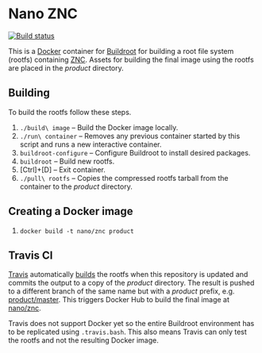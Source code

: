 Nano ZNC
========

[![Build status][Build image]][Build]

This is a [Docker](http://docker.com) container for [Buildroot](http://buildroot.uclibc.org) for building a root file
system (rootfs) containing [ZNC](http://znc.in). Assets for building the final image using the rootfs are placed in the *product*
directory.

Building
--------

To build the rootfs follow these steps.

1. `./build\ image` – Build the Docker image locally.
2. `./run\ container` – Removes any previous container started by this script and runs a new interactive container.
3. `buildroot-configure` – Configure Buildroot to install desired packages.
4. `buildroot` – Build new rootfs.
5. [Ctrl]+[D] – Exit container.
6. `./pull\ rootfs` – Copies the compressed rootfs tarball from the container to the *product* directory.

Creating a Docker image
-----------------------

1. `docker build -t nano/znc product`

Travis CI
---------

[Travis](https://travis-ci.org) automatically [builds][Build] the rootfs when this repository is updated and commits
the output to a copy of the *product* directory. The result is pushed to a different branch of the same name but with
a *product* prefix, e.g. [product/master][Product branch]. This triggers Docker Hub to build the final image at
[nano/znc][Docker Hub repo].

Travis does not support Docker yet so the entire Buildroot environment has to be replicated using `.travis.bash`. This
also means Travis can only test the rootfs and not the resulting Docker image.

  [Build]: http://travis-ci.org/Docker-nano/ZNC
  [Build image]: http://img.shields.io/travis/Docker-nano/ZNC.svg "Build status"
  [Product branch]: https://github.com/Docker-nano/ZNC/tree/product/master
  [Docker Hub repo]: https://registry.hub.docker.com/u/nano/znc/

